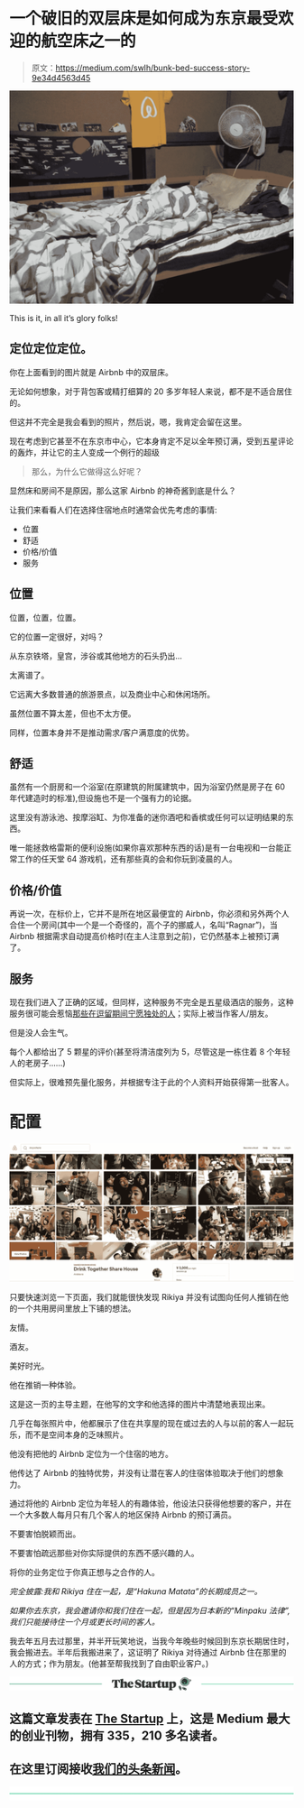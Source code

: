 # 一个破旧的双层床是如何成为东京最受欢迎的航空床之一的

> 原文：<https://medium.com/swlh/bunk-bed-success-story-9e34d4563d45>

![](img/245b158c8a81ed3958d49b22511a7f8e.png)

This is it, in all it’s glory folks!

## 定位定位定位。

你在上面看到的图片就是 Airbnb 中的双层床。

无论如何想象，对于背包客或精打细算的 20 多岁年轻人来说，都不是不适合居住的。

但这并不完全是我会看到的照片，然后说，嗯，我肯定会留在这里。

现在考虑到它甚至不在东京市中心，它本身肯定不足以全年预订满，受到五星评论的轰炸，并让它的主人变成一个例行的超级

> 那么，为什么它做得这么好呢？

显然床和房间不是原因，那么这家 Airbnb 的神奇酱到底是什么？

让我们来看看人们在选择住宿地点时通常会优先考虑的事情:

*   位置
*   舒适
*   价格/价值
*   服务

## 位置

位置，位置，位置。

它的位置一定很好，对吗？

从东京铁塔，皇宫，涉谷或其他地方的石头扔出…

太离谱了。

它远离大多数普通的旅游景点，以及商业中心和休闲场所。

虽然位置不算太差，但也不太方便。

同样，位置本身并不是推动需求/客户满意度的优势。

## 舒适

虽然有一个厨房和一个浴室(在原建筑的附属建筑中，因为浴室仍然是房子在 60 年代建造时的标准),但设施也不是一个强有力的论据。

这里没有游泳池、按摩浴缸、为你准备的迷你酒吧和香槟或任何可以证明结果的东西。

唯一能拯救格雷斯的便利设施(如果你喜欢那种东西的话)是有一台电视和一台能正常工作的任天堂 64 游戏机，还有那些真的会和你玩到凌晨的人。

## 价格/价值

再说一次，在标价上，它并不是所在地区最便宜的 Airbnb，你必须和另外两个人合住一个房间(其中一个是一个奇怪的，高个子的挪威人，名叫“Ragnar”)，当 Airbnb 根据需求自动提高价格时(在主人注意到之前)，它仍然基本上被预订满了。

## 服务

现在我们进入了正确的区域，但同样，这种服务不完全是五星级酒店的服务，这种服务很可能会惹恼[那些在逗留期间宁愿独处的人](/@krisgage/why-im-over-airbnb-f4a35aacc951)；实际上被当作客人/朋友。

但是没人会生气。

每个人都给出了 5 颗星的评价(甚至将清洁度列为 5，尽管这是一栋住着 8 个年轻人的老房子……)

但实际上，很难预先量化服务，并根据专注于此的个人资料开始获得第一批客人。

# 配置

![](img/8bc754703dd411010d29509bde8444ab.png)

只要快速浏览一下页面，我们就能很快发现 Rikiya 并没有试图向任何人推销在他的一个共用房间里放上下铺的想法。

友情。

酒友。

美好时光。

他在推销一种体验。

这是这一页的主导主题，在他写的文字和他选择的图片中清楚地表现出来。

几乎在每张照片中，他都展示了住在共享屋的现在或过去的人与以前的客人一起玩乐，而不是空间本身的乏味照片。

他没有把他的 Airbnb 定位为一个住宿的地方。

他传达了 Airbnb 的独特优势，并没有让潜在客人的住宿体验取决于他们的想象力。

通过将他的 Airbnb 定位为年轻人的有趣体验，他设法只获得他想要的客户，并在一个大多数人每月只有几个客人的地区保持 Airbnb 的预订满员。

不要害怕脱颖而出。

不要害怕疏远那些对你实际提供的东西不感兴趣的人。

将你的业务定位于你真正想与之合作的人。

*完全披露:我和 Rikiya 住在一起，是“Hakuna Matata”的长期成员之一。*

*如果你去东京，我会邀请你和我们住在一起，但是因为日本新的“Minpaku 法律”,我们只能接待住一个月或更长时间的客人。*

我去年五月去过那里，并半开玩笑地说，当我今年晚些时候回到东京长期居住时，我会搬进去。半年后我搬进来了，这证明了 Rikiya 对待通过 Airbnb 住在那里的人的方式；作为朋友。(他甚至帮我找到了自由职业客户。)

[![](img/308a8d84fb9b2fab43d66c117fcc4bb4.png)](https://medium.com/swlh)

## 这篇文章发表在 [The Startup](https://medium.com/swlh) 上，这是 Medium 最大的创业刊物，拥有 335，210 多名读者。

## 在这里订阅接收[我们的头条新闻](http://growthsupply.com/the-startup-newsletter/)。

[![](img/b0164736ea17a63403e660de5dedf91a.png)](https://medium.com/swlh)